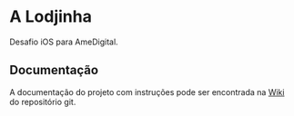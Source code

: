 # A Lodjinha

Desafio iOS para AmeDigital.

## Documentação

A documentação do projeto com instruções pode ser encontrada na [Wiki](https://github.com/GuiBayma/challenge-ios/wiki) do repositório git.